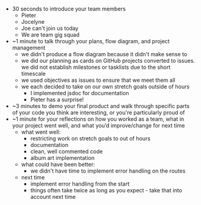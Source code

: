  - 30 seconds to introduce your team members
   - Pieter
   - Jocelyne
   - Joe can't join us today
   - We are team gig squad
 - ~1 minute to talk through your plans, flow diagram, and project management
   - we didn't produce a flow diagram because it didn't make sense to
   - we did our planning as cards on GitHub projects converted to issues. we did not establish milestones or tasklists due to the short timescale
   - we used objectives as issues to ensure that we meet them all
   - we each decided to take on our own stretch goals outside of hours
     - I implemented jsdoc for documentation
     - Pieter has a surprise!
 - ~3 minutes to demo your final product and walk through specific parts of your code you think are interesting, or you're particularly proud of
 - ~1 minute for your reflections on how you worked as a team, what in your project went well, and what you’d improve/change for next time
   - what went well:
     - restricting work on stretch goals to out of hours
     - documentation
     - clean, well commented code
     - album art implementation
   - what could have been better:
     - we didn't have time to implement error handling on the routes
   - next time
     - implement error handling from the start
     - things often take twice as long as you expect - take that into account next time